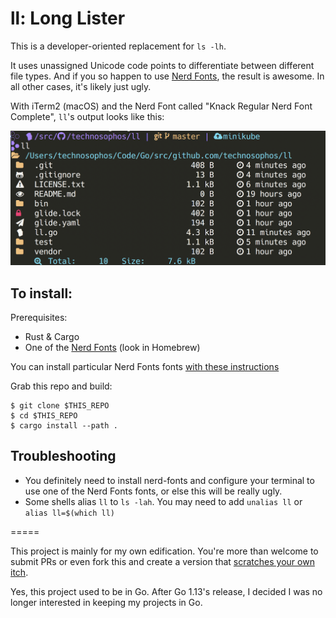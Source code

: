 # ll: Long Lister

This is a developer-oriented replacement for `ls -lh`.

It uses unassigned Unicode code points to differentiate between different file
types. And if you so happen to use [Nerd Fonts](https://github.com/ryanoasis/nerd-fonts),
the result is awesome. In all other cases, it's likely just ugly.

With iTerm2 (macOS) and the Nerd Font called "Knack Regular Nerd Font Complete",
`ll`'s output looks like this:

![Screenshot](screenshot.png)

## To install:

Prerequisites:
- Rust & Cargo
- One of the [Nerd Fonts](https://www.nerdfonts.com/) (look in Homebrew)

You can install particular Nerd Fonts fonts [with these instructions](https://github.com/ryanoasis/nerd-fonts#option-4-homebrew-fonts)

Grab this repo and build:

```console
$ git clone $THIS_REPO
$ cd $THIS_REPO
$ cargo install --path . 
```

## Troubleshooting

- You definitely need to install nerd-fonts and configure your terminal to use
  one of the Nerd Fonts fonts, or else this will be really ugly.
- Some shells alias `ll` to `ls -lah`. You may need to add `unalias ll`
  or `alias ll=$(which ll)`

=====

This project is mainly for my own edification. You're more than welcome to submit
PRs or even fork this and create a version that [scratches your own itch](http://www.catb.org/~esr/writings/cathedral-bazaar/cathedral-bazaar/ar01s02.html).

Yes, this project used to be in Go. After Go 1.13's release, I decided I was no
longer interested in keeping my projects in Go.